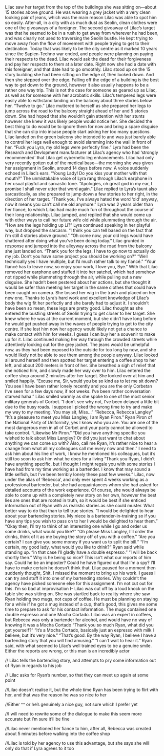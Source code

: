 Lilac saw her target from the top of the buildings she was sitting on—about 15 stories above ground. He was wearing a grey jacket with a very clean looking pair of jeans, which was the main reason Lilac was able to spot him so easily. After-all, in a city with as much dust as Seolin, clean clothes were one of the giveaways of a foreigner. The second giveaway of Lilac’s target was that he seemed to be in a rush to get away from wherever he had been, and was clearly not used to traversing the Seolin bustle. He kept trying to move away from the flow of movement with people trying to get to their destination. Today that was likely to be the city centre as it marked 10 years since the Sapien-Techno war ended, and people were planning on paying their respects to the dead. Lilac would ask the dead for their forgiveness and pay her respects to them at a later date. Right now she had a date with this foreigner, and that date had to go smoothly. Lilac stood up on the 15 story building she had been sitting on the edge of, then looked down. And then she stepped over the edge. Falling off the edge of a building is the best way to get down to the ground, however it also usually happens to be a rather one way trip. This is not the case for someone as geared up as Lilac, as well as for someone with her acrobatic skills. Lilac’s tempered legs were easily able to withstand landing on the balcony about three stories below her. “Twelve to go.” Lilac muttered to herself as she prepared her legs to jump across the road to the balcony straight ahead of her and 5 stories down. She had hoped that she wouldn’t gain attention with her stunts however she knew it was likely people would notice her. She decided the best thing to do would be to ignore them for now and bring a spare disguise that she can slip into incase people start asking her too many questions. Lilac landed on the green balcony she intended to and was just barely able to control her legs well enough to avoid slamming into the wall in front of her. 
“Fuck you Lyra, my old legs were perfectly fine.” Lyra had been the Research and Devlopment manufacturer at Lilac’s agency who had ‘strongly recommended’ that Lilac get cybernetic leg enhancements. Lilac had only very recently gotten out of the medical base—the morning she was given her assignment in Seolin, around 14 days before now. A voice suddenly echoed in Lilac’s ears.
“Young Lady! Do you kiss your mother with that mouth?” The unmistakable voice of Lyra rang through Lilac’s earphone in her usual playful and sarcastic tone.
“Apologies, oh great god in my ear,  I promise I shall never utter that word again.” Lilac replied to Lyra’s taunt also sarcastically, as she prepared to jump down a few stories to her right, in the direction of her target.
“Thank you, I’ve always hated the word ‘old’ anyway, now it means you can’t call me old anymore.” Lyra was 2 years older than her fiancé, to which Lilac had made much fun of throughout the course of their long relationship.
Lilac jumped, and replied that she would come up with other ways to call her future wife old while plummeting through the air.
“How are the legs holding up Li?” Lyra continued speaking in her playful way, but dropped the sarcasm.
“I think you can tell based on the fact that i’m still 4 stories above ground.”
“Oh come now, your old legs would have shattered after doing what you’ve been doing today.”
Lilac grunted in response and jumped into the alleyway across the road from the balcony she just landed on. 
“Thank you for the legs, I have to go now to actually do my job. Don’t you have some project you should be working on?”
“Well technically yes I have multiple, but I’d much rather talk to my fiancé.”
“Your fiancé has to leave now, so enjoy your work, I love you, Bye.” With that Lilac removed her earphone and stuffed it into her satchel, which had somehow not ripped while plummeting through the air, while pulling out a new disguise. She hadn’t been pestered about her actions, but she thought it would be safer than meeting her target in the same clothes that could have been caught on camera. She tossed her wig in the trash and placed on her new one. Thanks to Lyra’s hard work and excellent knowledge of Lilac’s body the wig fit her perfectly and she barely had to adjust it. I shouldn’t have been so mean, these legs are pretty good. Lilac thought as she entered the bustling streets of Seolin trying to get closer to her target. She knew where he was at the current moment, but she didn’t have long before he would get pushed away in the waves of people trying to get to the city centre. If she lost him now her agency would likely not get a chance to make contact with him for weeks.
I guess I can buy her a souvenir to make up for it. Lilac continued making her way through the crowded streets while attentively looking out for the grey jacket. The jeans would be unhelpful now, as they had been exposed to the outside for too long by now, and she would likely not be able to see them among the people anyway. Lilac looked all around herself and then spotted her target entering a coffee shop to her left, and about 200 meters in front of her. She breathed a sigh of relief that she noticed him, and slowly made her way over to him. Lilac entered the coffee shop around 2 minutes after her target. She looked over at him and smiled happily. 
“Excuse me, Sir, would you be so kind as to let me sit down? You see I have been rather lonely recently and you are the only Corbetan I’ve seen for a few days now, if not weeks. I’ve been rather conversation starved haha.” Lilac smiled warmly as she spoke to one of the most senior military generals of Corbet.
“I don’t see why not, I’ve been delayed a little bit due to the busy roads. I suppose I picked the wrong time to try and make my way to my meeting. You may sit, Miss…”
“Rebecca, Rebecca Langley”
“It’s a pleasure to meet you Miss Langley, I am Ryan Piron.” 
Ryan Piron of the National Party of Uniformity, yes I know who you are. You are one of the most dangerous men in all of Corbet and your party cannot be allowed to take control.
“Likewise Mr Piron.”
“Did you have anything specific you wished to talk about Miss Langley? Or did you just want to chat about anything we can come up with? Also, call me Ryan, it’s rather nice to hear a change from what all my colleagues call me every now and then.”
I need to ask him about his line of work, I know he mentioned his colleagues, but it’s still too soon to ask him what he does for a living
“Thank you Ryan, I didn’t have anything specific, but I thought I might regale you with some stories I have had from my time working as a bartender. I know that may sound a little selfish, but I’ve been terribly lonely these past few weeks.” Lilac, now under the alias of ‘Rebecca’, and only ever spent 4 weeks working as a professional bartender, but she had acquaintances whom she had asked for detailed accounts of the work experience. Of course, she would always be able to come up with a completely new story on her own, however the best lies are ones that are rooted in truth, so it would be best if she enticed information out of Ryan with as realistic stories as she could muster. What better way to do that than to tell true stories.
“I would be delighted to hear about your bartending stories. My niece is a bartender-in-training so if you have any tips you wish to pass on to her I would be delighted to hear them.”
“Okay then, I’ll try to think of an interesting one while I go and order us some drinks, what would you like?”
“Oh please Miss Langley, I’ll order the drinks, think of it as me buying the story off of you with a coffee.”
“Are you certain? I can give you some money if you want us to split the bill.” 
“I’m certain, my good lady, what would you like to drink?” Ryan said while standing up.
“In that case I’ll gladly have a double espresso.”
“I will be back shortly then.”
Why is he being so nice? This isn’t what our reports of him say. Could he be an imposter? Could he have figured out that I’m a spy? I’ll have to make certain he doesn’t think that. Lilac paused for a moment then suddenly thought, Shit. I missed the moment to bring up his work. I guess I can try and stuff it into one of my bartending stories. Why couldn’t the agency have picked someone else for this assignment. I’m not cut out for this. I’m so bad at improvisation I- Lilac was cut off by a loud knock on the table she was sitting on. She was startled back to reality where she saw Ryan holding two mugs, not cups of coffee. 
He must be planning on staying for a while if he got a mug instead of a cup, that’s good, this gives me some time to prepare to ask for his contact information. The mugs contained one double espresso and one Mocha Cortado. Lilac was an expert in coffees, but Rebecca was only a bartender for alcohol, and would have no way of knowing it was a Mocha Cortado
“Thank you so much Ryan, what did you get yourself?”
“It’s a Mocha Cortado, basically just an espresso with milk I believe, but it’s very nice.”
“That’s good. By the way Ryan, I believe I have a bartending story that you will find amusing.”
“I can’t wait to hear it.” Ryan said, with what seemed to Lilac’s well trained eyes to be a genuine smile.
Either the reports are wrong, or this man is an incredibly actor




// Lilac tells the bartending story, and attempts to pry some information out of Ryan in regards to his job

// Lilac asks for Ryan’s number, so that they can meet up again at some point

//Lilac doesn’t realise it, but the whole time Ryan has been trying to flirt with her, and that was the reason he was so nice to her

//Either ^^ or he’s genuinely a nice guy, not sure which I prefer yet

//I will need to rewrite some of the dialogue to make this seem more accurate but i’m sure it’ll be fine

//Lilac never mentioned her fiancé to him, after all, Rebecca was created about 5 minutes before walking into the coffee shop

//Lilac is told by her agency to use this advantage, but she says she will only do that if Lyra agrees to it too



